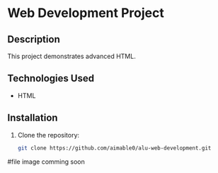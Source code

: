 # Web Development Project

## Description
This project demonstrates advanced HTML.

## Technologies Used
- HTML

## Installation
1. Clone the repository:
   ```bash
   git clone https://github.com/aimable0/alu-web-development.git
#file image comming soon
